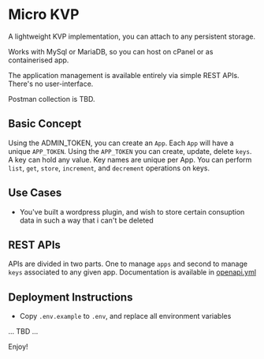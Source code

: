 # Micro KVP

A lightweight KVP implementation, you can attach to any persistent storage.

Works with MySql or MariaDB, so you can host on cPanel or as containerised app.

The application management is available entirely via simple REST APIs. There's no user-interface.

Postman collection is TBD.

## Basic Concept
Using the ADMIN_TOKEN, you can create an `App`. Each `App` will have a unique `APP_TOKEN`.
Using the `APP_TOKEN` you can create, update, delete `keys`. A key can hold any value.
Key names are unique per App.
You can perform `list`, `get`, `store`, `increment`, and `decrement` operations on keys.

## Use Cases
- You've built a wordpress plugin, and wish to store certain consuption data in such a way that i can't be deleted

## REST APIs
APIs are divided in two parts. One to manage `apps` and second to manage `keys` associated to any given app.
Documentation is available in [openapi.yml](opeapi.yml)

## Deployment Instructions
- Copy `.env.example` to `.env`, and replace all environment variables

... TBD ...

Enjoy!
